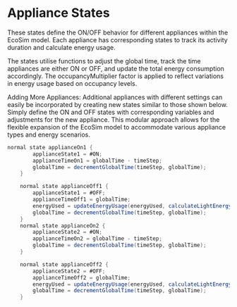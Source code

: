 # Appliance States


These states define the ON/OFF behavior for different appliances within the EcoSim model. Each appliance has corresponding states to track its activity duration and calculate energy usage.

The states utilise functions to adjust the global time, track the time appliances are either ON or OFF, and update the total energy consumption accordingly. 
The occupancyMultiplier factor is applied to reflect variations in energy usage based on occupancy levels.

Adding More Appliances:
Additional appliances with different settings can easily be incorporated by creating new states similar to those shown below. Simply define the ON and OFF states with corresponding variables and adjustments for the new appliance. This modular approach allows for the flexible expansion of the EcoSim model to accommodate various appliance types and energy scenarios.

```java
normal state applianceOn1 {
        applianceState1 = #ON;
        applianceTimeOn1 = globalTime - timeStep;
        globalTime = decrementGlobalTime(timeStep, globalTime); 
    }

    normal state applianceOff1 {
        applianceState1 = #OFF;
        applianceTimeOff1 = globalTime;
        energyUsed = updateEnergyUsage(energyUsed, calculateLightEnergy(applianceTimeOn1, applianceTimeOff1)) * occupancyMultiplier;
        globalTime = decrementGlobalTime(timeStep, globalTime); 
    }
    normal state applianceOn2 {
        applianceState2 = #ON;
        applianceTimeOn2 = globalTime - timeStep;
        globalTime = decrementGlobalTime(timeStep, globalTime); 
    }

    normal state applianceOff2 {
        applianceState2 = #OFF;
        applianceTimeOff2 = globalTime;
        energyUsed = updateEnergyUsage(energyUsed, calculateLightEnergy(applianceTimeOff2, applianceTimeOff2)) * occupancyMultiplier;
        globalTime = decrementGlobalTime(timeStep, globalTime); 
    }
```
